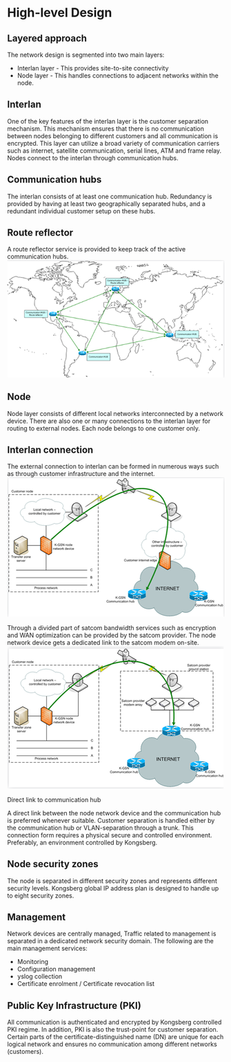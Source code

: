 
# High-level Design

## Layered approach
The network design is segmented into two main layers:
- Interlan layer - This provides site-to-site connectivity
- Node layer - This handles connections to adjacent networks within the node.


## Interlan

One of the key features of the interlan layer is the customer separation mechanism. This mechanism ensures that there is no communication between nodes belonging to different customers and all communication is encrypted. This layer can utilize a broad variety of communication carriers such as internet, satellite communication, serial lines, ATM and frame relay. Nodes connect to the interlan through communication hubs.


## Communication hubs

The interlan consists of at least one communication hub. Redundancy is provided by having at least two geographically separated hubs, and a redundant individual customer setup on these hubs.

## Route reflector
A route reflector service is provided to keep track of the active communication hubs.
![](Images/Route%20Reflector.png)

## Node

Node layer consists of different local networks interconnected by a network device. There are also one or many connections to the interlan layer for routing to external nodes. Each node belongs to one customer only.

## Interlan connection

The external connection to interlan can be formed in numerous ways such as through customer infrastructure and the internet.
![](Images/Interlan%20Connection.png)

Through a divided part of satcom bandwidth services such as encryption and WAN optimization can be provided by the satcom provider. The node network device gets a dedicated link to the satcom modem on-site.
![](Images/customer%20node.png)

Direct link to communication hub

A direct link between the node network device and the communication hub is preferred whenever suitable. Customer separation is handled either by the communication hub or VLAN-separation through a trunk. This connection form requires a physical secure and controlled environment. Preferably, an environment controlled by Kongsberg.

## Node security zones

The node is separated in different security zones and represents different security levels. Kongsberg global IP address plan is designed to handle up to eight security zones.

## Management

Network devices are centrally managed, Traffic related to management is separated in a dedicated network security domain. The following are the main management services:

* Monitoring
* Configuration management
* yslog collection
* Certificate enrolment / Certificate revocation list

## Public Key Infrastructure (PKI)

All communication is authenticated and encrypted by Kongsberg controlled PKI regime. In addition, PKI is also the trust-point for customer separation. Certain parts of the certificate-distinguished name (DN) are unique for each logical network and ensures no communication among different networks (customers).
